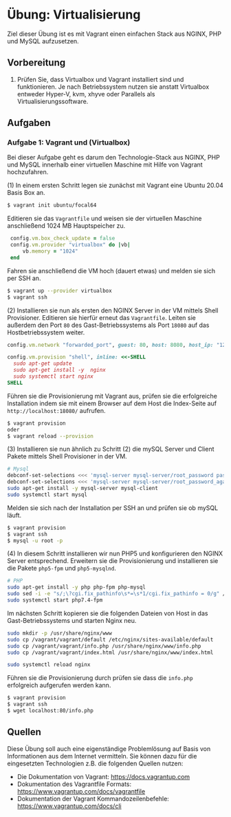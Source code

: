 # Übung: Virtualisierung

Ziel dieser Übung ist es mit Vagrant einen einfachen Stack aus NGINX, PHP und MySQL aufzusetzen.

## Vorbereitung

1. Prüfen Sie, dass Virtualbox und Vagrant installiert sind und funktionieren. Je nach Betriebssystem nutzen sie anstatt Virtualbox entweder Hyper-V, kvm, xhyve oder Parallels als Virtualisierungssoftware.

## Aufgaben

### Aufgabe 1: Vagrant und (Virtualbox)

Bei dieser Aufgabe geht es darum den Technologie-Stack aus NGINX, PHP und MySQL innerhalb einer virtuellen Maschine mit Hilfe von Vagrant hochzufahren.

(1) In einem ersten Schritt legen sie zunächst mit Vagrant eine Ubuntu 20.04 Basis Box an.

```bash
$ vagrant init ubuntu/focal64
```

Editieren sie das `Vagrantfile` und weisen sie der virtuellen Maschine anschließend 1024 MB Hauptspeicher zu.
```ruby
 config.vm.box_check_update = false
 config.vm.provider "virtualbox" do |vb|
     vb.memory = "1024"
 end
```

Fahren sie anschließend die VM hoch (dauert etwas) und melden sie sich per SSH an.

```bash
$ vagrant up --provider virtualbox
$ vagrant ssh
```

(2) Installieren sie nun als ersten den NGINX Server in der VM mittels Shell Provisioner. Editieren sie hierfür
erneut das `Vagrantfile`. Leiten sie außerdem den Port `80` des Gast-Betriebssystems als Port `18080` auf das
Hostbetriebssystem weiter.

```ruby
config.vm.network "forwarded_port", guest: 80, host: 8080, host_ip: "127.0.0.1"

config.vm.provision "shell", inline: <<-SHELL
  sudo apt-get update
  sudo apt-get install -y  nginx
  sudo systemctl start nginx
SHELL
```

Führen sie die Provisionierung mit Vagrant aus, prüfen sie die erfolgreiche Installation indem sie mit einem Browser auf dem Host
die Index-Seite auf `http://localhost:18080/` aufrufen.

```bash
$ vagrant provision
oder
$ vagrant reload --provision
```

(3) Installieren sie nun ähnlich zu Schritt (2) die mySQL Server und Client Pakete mittels Shell Provisioner in der VM.

```bash
# Mysql
debconf-set-selections <<< 'mysql-server mysql-server/root_password password secret'
debconf-set-selections <<< 'mysql-server mysql-server/root_password_again password secret'
sudo apt-get install -y mysql-server mysql-client
sudo systemctl start mysql
```

Melden sie sich nach der Installation per SSH an und prüfen sie ob mySQL läuft.
```bash
$ vagrant provision
$ vagrant ssh
$ mysql -u root -p
```

(4) In diesem Schritt installieren wir nun PHP5 und konfigurieren den NGINX Server entsprechend. Erweitern sie die
Provisionierung und installieren sie die Pakete `php5-fpm` und `php5-mysqlnd`.

```bash
# PHP
sudo apt-get install -y php php-fpm php-mysql
sudo sed -i -e "s/;\?cgi.fix_pathinfo\s*=\s*1/cgi.fix_pathinfo = 0/g" /etc/php/7.4/fpm/php.ini
sudo systemctl start php7.4-fpm
```

Im nächsten Schritt kopieren sie die folgenden Dateien von Host in das Gast-Betriebssystems und starten Nginx neu.

```bash
sudo mkdir -p /usr/share/nginx/www
sudo cp /vagrant/vagrant/default /etc/nginx/sites-available/default
sudo cp /vagrant/vagrant/info.php /usr/share/nginx/www/info.php
sudo cp /vagrant/vagrant/index.html /usr/share/nginx/www/index.html

sudo systemctl reload nginx
```

Führen sie die Provisionierung durch prüfen sie dass die `info.php` erfolgreich aufgerufen werden kann.

```bash
$ vagrant provision
$ vagrant ssh
$ wget localhost:80/info.php
```

## Quellen
Diese Übung soll auch eine eigenständige Problemlösung auf Basis von Informationen aus dem Internet vermitteln. Sie können dazu für die eingesetzten Technologien z.B. die folgenden Quellen nutzen:
* Die Dokumentation von Vagrant: https://docs.vagrantup.com
* Dokumentation des Vagrantfile Formats: https://www.vagrantup.com/docs/vagrantfile
* Dokumentation der Vagrant Kommandozeilenbefehle: https://www.vagrantup.com/docs/cli
